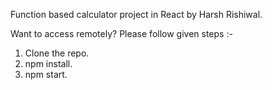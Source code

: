 Function based calculator project in React by Harsh Rishiwal.

Want to access remotely?
Please follow given steps :-
1. Clone the repo.
2. npm install. 
3. npm start.
